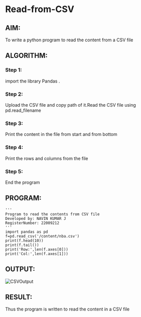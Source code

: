# Read-from-CSV

## AIM:
To write a python program to read the content from a CSV file

## ALGORITHM:
### Step 1:
import the library Pandas .
### Step 2:
Upload the CSV file and copy path of it.Read the CSV file using pd.read_filename

### Step 3:
Print the content in the file from start and from bottom

### Step 4:
Print the rows and columns from the file

### Step 5:
End the program

## PROGRAM:
```
''' 
Program to read the contents from CSV file
Developed by: NAVIN KUMAR J
RegisterNumber: 22009212
'''
import pandas as pd
f=pd.read_csv('/content/nba.csv')
print(f.head(10))
print(f.tail())
print('Row:',len(f.axes[0]))
print('Col:',len(f.axes[1]))
```
## OUTPUT:
![CSVOutput](https://user-images.githubusercontent.com/119477975/214110022-7607649d-e1aa-45c9-aed8-509c3c03f1c7.png)

## RESULT:
Thus the program is written to read the content in a CSV file

